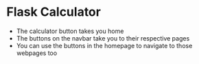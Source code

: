 # Flask Calculator
* The calculator button takes you home
* The buttons on the navbar take you to their respective pages
* You can use the buttons in the homepage to navigate to those webpages too